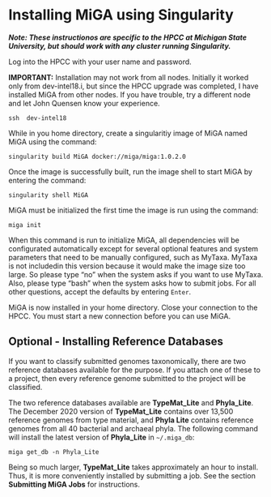 # Installing MiGA using Singularity

***Note: These instructionos are specific to the HPCC at Michigan State University, but should work with any cluster running Singularity.***  

Log into the HPCC with your user name and password.

**IMPORTANT:** Installation may not work from all nodes. Initially it worked only from dev-intel18.i, but since the HPCC upgrade was completed, I have installed MiGA from other nodes. If you have trouble, try a different node and let John Quensen know your experience. 

```
ssh  dev-intel18
```

While in you home directory, create a singularitiy image of MiGA named MiGA using the command:

```
singularity build MiGA docker://miga/miga:1.0.2.0
```

Once the image is successfully built, run the image shell to start MiGA by entering the command:

```
singularity shell MiGA
```

MiGA must be initialized the first time the image is run using the command:

```
miga init
```

When this command is run to initialize MiGA, all dependencies will be configurated automatically except for several optional features and system parameters that need to be manually configured, such as MyTaxa. MyTaxa is not includedin this version because it would make the image size too large. So please type “no” when the system asks if you want to use MyTaxa. Also, please type “bash” when the system asks how to submit jobs. For all other questions, accept the defaults by entering `Enter`.

MiGA is now installed in your home directory. Close your connection to the HPCC. You must start a new connection before you can use MiGA.

## Optional - Installing Reference Databases

If you want to classify submitted genomes taxonomically, there are two reference databases available for the purpose. If you attach one of these to a project, then every reference genome submitted to the project will be classified.

The two reference databases available are **TypeMat_Lite** and **Phyla_Lite**. The December 2020 version of **TypeMat_Lite** contains over 13,500 reference genomes from type material, and **Phyla Lite** contains reference genomes from all 40 bacterial and archaeal phyla. The following command will install the latest version of **Phyla_Lite** in `~/.miga_db`:

```
miga get_db -n Phyla_Lite
```

Being so much larger, **TypeMat_Lite** takes approximately an hour to install. Thus, it is more conveniently installed by submitting a job. See the section **Submitting MiGA Jobs** for instructions.